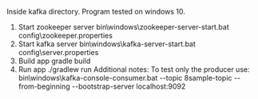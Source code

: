 Inside kafka directory. Program tested on windows 10.
1. Start zookeeper server
bin\windows\zookeeper-server-start.bat config\zookeeper.properties
2. Start kafka server 
bin\windows\kafka-server-start.bat config\server.properties
3. Build app
gradle build
4. Run app
./gradlew run
Additional notes:
To test only the producer use:
bin\windows\kafka-console-consumer.bat --topic 8sample-topic --from-beginning --bootstrap-server localhost:9092